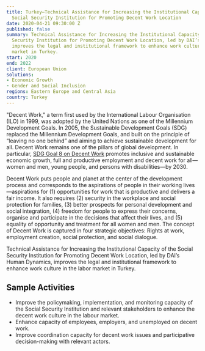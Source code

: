 ```yaml
---
title: Turkey—Technical Assistance for Increasing the Institutional Capacity of the
  Social Security Institution for Promoting Decent Work Location
date: 2020-04-21 09:30:00 Z
published: false
summary: Technical Assistance for Increasing the Institutional Capacity of the Social
  Security Institution for Promoting Decent Work Location, led by DAI’s Human Dynamics,
  improves the legal and institutional framework to enhance work culture in the labor
  market in Turkey.
start: 2020
end: 2022
client: European Union
solutions:
- Economic Growth
- Gender and Social Inclusion
regions: Eastern Europe and Central Asia
country: Turkey
---
```


"Decent Work," a term first used by the International Labour Organisation (ILO) in 1999, was adopted by the United Nations as one of the Millennium Development Goals. In 2005, the Sustainable Development Goals (SDG) replaced the Millennium Development Goals, and built on the principle of “leaving no one behind” and aiming to achieve sustainable development for all. Decent Work remains one of the pillars of global development. In particular, [SDG Goal 8 on Decent Work](https://sustainabledevelopment.un.org/sdg8) promotes inclusive and sustainable economic growth, full and productive employment and decent work for all—women and men, young people, and persons with disabilities—by 2030.

Decent Work puts people and planet at the center of the development process and corresponds to the aspirations of people in their working lives—aspirations for (1) opportunities for work that is productive and delivers a fair income. It also requires (2) security in the workplace and social protection for families, (3) better prospects for personal development and social integration, (4) freedom for people to express their concerns, organise and participate in the decisions that affect their lives, and (5) equality of opportunity and treatment for all women and men. The concept of Decent Work is captured in four strategic objectives: Rights at work, employment creation, social protection, and social dialogue.

Technical Assistance for Increasing the Institutional Capacity of the Social Security Institution for Promoting Decent Work Location, led by DAI’s Human Dynamics, improves the legal and institutional framework to enhance work culture in the labor market in Turkey.

## Sample Activities

* Improve the policymaking, implementation, and monitoring capacity of the Social Security Institution and relevant stakeholders to enhance the decent work culture in the labour market. 
* Enhance capacity of employees, employers, and unemployed on decent work.
* Improve coordination capacity for decent work issues and participative decision-making with relevant actors.